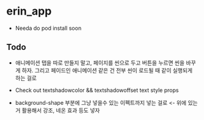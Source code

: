 # erin_app

- Needa do pod install soon

## Todo

- 애니메이션 탭을 따로 만들지 말고, 페이지를 씬으로 두고 버튼을 누르면 씬을 바꾸게 하자.
  그리고 페이드인 애니메이션 같은 건 전부 씬이 로드될 때 같이 실행되게 하는 걸로

- Check out textshadowcolor && textshadowoffset text style props

- background-shape 부분에 그냥 넣을수 있는 이펙트까지 넣는 걸로 <- 위에 있는거 활용해서 강조, 네온 효과 등도 넣자
